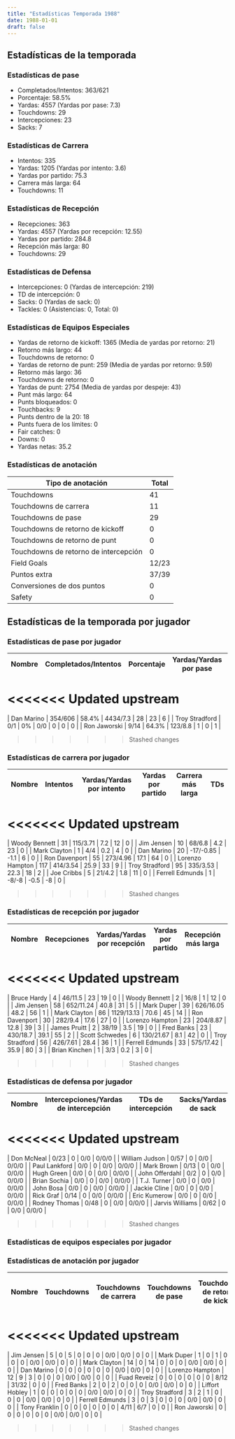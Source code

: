 ```yaml
---
title: "Estadísticas Temporada 1988"
date: 1988-01-01
draft: false
---
```


## Estadísticas de la temporada
### Estadísticas de pase
* Completados/Intentos: 363/621
* Porcentaje: 58.5%
* Yardas: 4557 (Yardas por pase: 7.3)
* Touchdowns: 29
* Intercepciones: 23
* Sacks: 7

### Estadísticas de Carrera
* Intentos: 335
* Yardas: 1205 (Yardas por intento: 3.6)
* Yardas por partido: 75.3
* Carrera más larga: 64
* Touchdowns: 11

### Estadísticas de Recepción
* Recepciones: 363
* Yardas: 4557 (Yardas por recepción: 12.55)
* Yardas por partido: 284.8
* Recepción más larga: 80
* Touchdowns: 29

### Estadísticas de Defensa
* Intercepciones: 0 (Yardas de intercepción: 219)
* TD de intercepción: 0
* Sacks: 0 (Yardas de sack: 0)
* Tackles: 0 (Asistencias: 0, Total: 0)

### Estadísticas de Equipos Especiales
* Yardas de retorno de kickoff: 1365 (Media de yardas por retorno: 21)
* Retorno más largo: 44
* Touchdowns de retorno: 0
* Yardas de retorno de punt: 259 (Media de yardas por retorno: 9.59)
* Retorno más largo: 36
* Touchdowns de retorno: 0
* Yardas de punt: 2754 (Media de yardas por despeje: 43)
* Punt más largo: 64
* Punts bloqueados: 0
* Touchbacks: 9
* Punts dentro de la 20: 18
* Punts fuera de los límites: 0
* Fair catches: 0
* Downs: 0
* Yardas netas: 35.2

### Estadísticas de anotación
| Tipo de anotación | Total |
|-------------------|-------|
| Touchdowns | 41 |
| Touchdowns de carrera | 11 |
| Touchdowns de pase | 29 |
| Touchdowns de retorno de kickoff | 0 |
| Touchdowns de retorno de punt | 0 |
| Touchdowns de retorno de intercepción | 0 |
| Field Goals | 12/23 |
| Puntos extra | 37/39 |
| Conversiones de dos puntos | 0 |
| Safety | 0 |

## Estadísticas de la temporada por jugador
### Estadísticas de pase por jugador
| Nombre | Completados/Intentos | Porcentaje | Yardas/Yardas por pase | TDs | Intercepciones | Sacks |
|--------|----------------------|------------|------------------------|-----|----------------|-------|
<<<<<<< Updated upstream
=======
| Dan Marino | 354/606 | 58.4% | 4434/7.3 | 28 | 23 | 6 |
| Troy Stradford | 0/1 | 0% | 0/0 | 0 | 0 | 0 |
| Ron Jaworski | 9/14 | 64.3% | 123/8.8 | 1 | 0 | 1 |
>>>>>>> Stashed changes


### Estadísticas de carrera por jugador
| Nombre | Intentos | Yardas/Yardas por intento | Yardas por partido | Carrera más larga | TDs |
|--------|----------|--------------------------|--------------------|-------------------|-----|
<<<<<<< Updated upstream
=======
| Woody Bennett | 31 | 115/3.71 | 7.2 | 12 | 0 |
| Jim Jensen | 10 | 68/6.8 | 4.2 | 23 | 0 |
| Mark Clayton | 1 | 4/4 | 0.2 | 4 | 0 |
| Dan Marino | 20 | -17/-0.85 | -1.1 | 6 | 0 |
| Ron Davenport | 55 | 273/4.96 | 17.1 | 64 | 0 |
| Lorenzo Hampton | 117 | 414/3.54 | 25.9 | 33 | 9 |
| Troy Stradford | 95 | 335/3.53 | 22.3 | 18 | 2 |
| Joe Cribbs | 5 | 21/4.2 | 1.8 | 11 | 0 |
| Ferrell Edmunds | 1 | -8/-8 | -0.5 | -8 | 0 |
>>>>>>> Stashed changes


### Estadísticas de recepción por jugador
| Nombre | Recepciones | Yardas/Yardas por recepción | Yardas por partido | Recepción más larga | TDs |
|--------|-------------|----------------------------|--------------------|---------------------|-----|
<<<<<<< Updated upstream
=======
| Bruce Hardy | 4 | 46/11.5 | 23 | 19 | 0 |
| Woody Bennett | 2 | 16/8 | 1 | 12 | 0 |
| Jim Jensen | 58 | 652/11.24 | 40.8 | 31 | 5 |
| Mark Duper | 39 | 626/16.05 | 48.2 | 56 | 1 |
| Mark Clayton | 86 | 1129/13.13 | 70.6 | 45 | 14 |
| Ron Davenport | 30 | 282/9.4 | 17.6 | 27 | 0 |
| Lorenzo Hampton | 23 | 204/8.87 | 12.8 | 39 | 3 |
| James Pruitt | 2 | 38/19 | 3.5 | 19 | 0 |
| Fred Banks | 23 | 430/18.7 | 39.1 | 55 | 2 |
| Scott Schwedes | 6 | 130/21.67 | 8.1 | 42 | 0 |
| Troy Stradford | 56 | 426/7.61 | 28.4 | 36 | 1 |
| Ferrell Edmunds | 33 | 575/17.42 | 35.9 | 80 | 3 |
| Brian Kinchen | 1 | 3/3 | 0.2 | 3 | 0 |
>>>>>>> Stashed changes


### Estadísticas de defensa por jugador
| Nombre | Intercepciones/Yardas de intercepción | TDs de intercepción | Sacks/Yardas de sack | Tackles/Asistencias/Total |
|--------|--------------------------------------|---------------------|-----------------------|--------------------------|
<<<<<<< Updated upstream
=======
| Don McNeal | 0/23 | 0 | 0/0 | 0/0/0 |
| William Judson | 0/57 | 0 | 0/0 | 0/0/0 |
| Paul Lankford | 0/0 | 0 | 0/0 | 0/0/0 |
| Mark Brown | 0/13 | 0 | 0/0 | 0/0/0 |
| Hugh Green | 0/0 | 0 | 0/0 | 0/0/0 |
| John Offerdahl | 0/2 | 0 | 0/0 | 0/0/0 |
| Brian Sochia | 0/0 | 0 | 0/0 | 0/0/0 |
| T.J. Turner | 0/0 | 0 | 0/0 | 0/0/0 |
| John Bosa | 0/0 | 0 | 0/0 | 0/0/0 |
| Jackie Cline | 0/0 | 0 | 0/0 | 0/0/0 |
| Rick Graf | 0/14 | 0 | 0/0 | 0/0/0 |
| Eric Kumerow | 0/0 | 0 | 0/0 | 0/0/0 |
| Rodney Thomas | 0/48 | 0 | 0/0 | 0/0/0 |
| Jarvis Williams | 0/62 | 0 | 0/0 | 0/0/0 |
>>>>>>> Stashed changes


### Estadísticas de equipos especiales por jugador
<!-- Puedes agregar aquí tablas para KickoffReturn, PuntReturn, Punting, Kicking si lo necesitas -->

### Estadísticas de anotación por jugador
| Nombre | Touchdowns | Touchdowns de carrera | Touchdowns de pase | Touchdowns de retorno de kickoff | Touchdowns de retorno de punt | Touchdowns de retorno de intercepción | Field Goals | Puntos extra | Conversiones de dos puntos | Safety |
|--------|------------|----------------|---------------------|----------------------------------|-------------------------------|----------------------------------|------------|--------------|--------------------------|--------|
<<<<<<< Updated upstream
=======
| Jim Jensen | 5 | 0 | 5 | 0 | 0 | 0 | 0/0 | 0/0 | 0 | 0 |
| Mark Duper | 1 | 0 | 1 | 0 | 0 | 0 | 0/0 | 0/0 | 0 | 0 |
| Mark Clayton | 14 | 0 | 14 | 0 | 0 | 0 | 0/0 | 0/0 | 0 | 0 |
| Dan Marino | 0 | 0 | 0 | 0 | 0 | 0 | 0/0 | 0/0 | 0 | 0 |
| Lorenzo Hampton | 12 | 9 | 3 | 0 | 0 | 0 | 0/0 | 0/0 | 0 | 0 |
| Fuad Reveiz | 0 | 0 | 0 | 0 | 0 | 0 | 8/12 | 31/32 | 0 | 0 |
| Fred Banks | 2 | 0 | 2 | 0 | 0 | 0 | 0/0 | 0/0 | 0 | 0 |
| Liffort Hobley | 1 | 0 | 0 | 0 | 0 | 0 | 0/0 | 0/0 | 0 | 0 |
| Troy Stradford | 3 | 2 | 1 | 0 | 0 | 0 | 0/0 | 0/0 | 0 | 0 |
| Ferrell Edmunds | 3 | 0 | 3 | 0 | 0 | 0 | 0/0 | 0/0 | 0 | 0 |
| Tony Franklin | 0 | 0 | 0 | 0 | 0 | 0 | 4/11 | 6/7 | 0 | 0 |
| Ron Jaworski | 0 | 0 | 0 | 0 | 0 | 0 | 0/0 | 0/0 | 0 | 0 |
>>>>>>> Stashed changes
